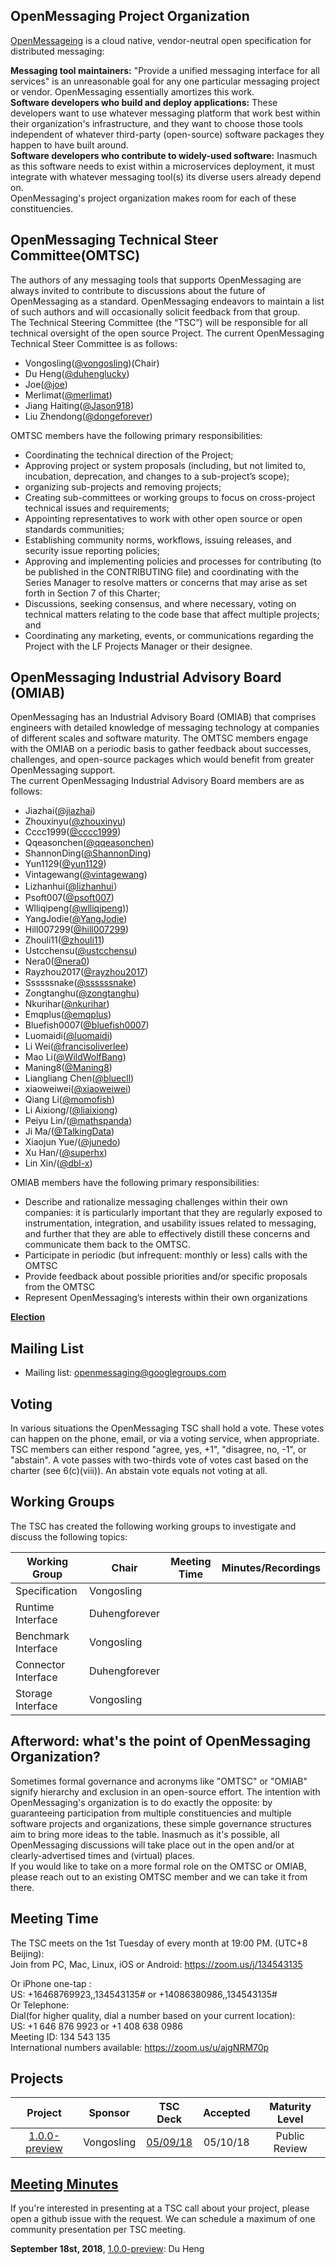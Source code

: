 ## OpenMessaging Project Organization  
[OpenMessageing](http://openmessaging.cloud) is a cloud native, vendor-neutral open specification for distributed messaging:

**Messaging tool maintainers:** "Provide a unified messaging interface for all services" is an unreasonable goal for any one particular messaging project or vendor. OpenMessaging essentially amortizes this work.        
**Software developers who build and deploy applications:** These developers want to use whatever messaging platform that work best within their organization's infrastructure, and they want to choose those tools independent of whatever third-party (open-source) software packages they happen to have built around.      
**Software developers who contribute to widely-used software:** Inasmuch as this software needs to exist within a microservices deployment, it must integrate with whatever messaging tool(s) its diverse users already depend on.        
OpenMessaging's project organization makes room for each of these constituencies.
   
## OpenMessaging Technical Steer Committee(OMTSC)
The authors of any messaging tools that supports OpenMessaging are always invited to contribute to discussions about the future of OpenMessaging as a standard. 
OpenMessaging endeavors to maintain a list of such authors and will occasionally solicit feedback from that group.    
The Technical Steering Committee (the “TSC”) will be responsible for all technical oversight of the open source Project. The current OpenMessaging Technical Steer Committee is as follows:
- Vongosling([@vongosling](https://github.com/vongosling))(Chair) 
- Du Heng([@duhenglucky](https://github.com/duhenglucky))       
- Joe([@joe](https://github.com/joefk))     
- Merlimat([@merlimat](https://github.com/merlimat))
- Jiang Haiting([@Jason918](https://github.com/Jason918))     
- Liu Zhendong([@dongeforever](https://github.com/dongeforever))
    
OMTSC members have the following primary responsibilities:
- Coordinating the technical direction of the Project;
- Approving project or system proposals (including, but not limited to, incubation, deprecation, and changes to a sub-project’s scope);
- organizing sub-projects and removing projects;
- Creating sub-committees or working groups to focus on cross-project technical issues and requirements;
- Appointing representatives to work with other open source or open standards communities;
- Establishing community norms, workflows, issuing releases, and security issue reporting policies;
- Approving and implementing policies and processes for contributing (to be published in the CONTRIBUTING file) and coordinating with the Series Manager to resolve matters or concerns that may arise as set forth in Section 7 of this Charter;
- Discussions, seeking consensus, and where necessary, voting on technical matters relating to the code base that affect multiple projects; and
- Coordinating any marketing, events, or communications regarding the Project with the LF Projects Manager or their designee.

## OpenMessaging Industrial Advisory Board (OMIAB)
OpenMessaging has an Industrial Advisory Board (OMIAB) that comprises engineers with detailed knowledge of messaging
technology at companies of different scales and software maturity.
The OMTSC members engage with the OMIAB on a periodic basis to gather feedback about successes, challenges, and open-source packages which would benefit from greater OpenMessaging support.     
The current OpenMessaging Industrial Advisory Board members are as follows:

- Jiazhai([@jiazhai](https://github.com/jiazhai))
- Zhouxinyu([@zhouxinyu](https://github.com/zhouxinyu))
- Cccc1999([@cccc1999](https://github.com/cccc1999))
- Qqeasonchen([@qqeasonchen](https://github.com/qqeasonchen))
- ShannonDing([@ShannonDing](https://github.com/ShannonDing))
- Yun1129([@yun1129](https://github.com/yun1129))
- Vintagewang([@vintagewang](https://github.com/vintagewang))
- Lizhanhui([@lizhanhui](https://github.com/lizhanhui)）  
- Psoft007([@psoft007](https://github.com/psoft007))
- Wlliqipeng([@wlliqipeng](https://github.com/wlliqipeng)))
- YangJodie([@YangJodie](https://github.com/YangJodie))
- Hill007299([@hill007299](https://github.com/hill007299))
- Zhouli11([@zhouli11](https://github.com/zhouli11))
- Ustcchensu([@ustcchensu](https://github.com/ustcchensu))
- Nera0([@nera0](https://github.com/nera0))
- Rayzhou2017([@rayzhou2017](https://github.com/rayzhou2017))
- Ssssssnake([@ssssssnake](https://github.com/ssssssnake))
- Zongtanghu([@zongtanghu](https://github.com/zongtanghu))
- Nkurihar([@nkurihar](https://github.com/nkurihar))
- Emqplus([@emqplus](https://github.com/emqplus))
- Bluefish0007([@bluefish0007](https://github.com/bluefish0007))
- Luomaidi([@luomaidi](https://github.com/aluomaidi))
- Li Wei([@francisoliverlee](https://github.com/francisoliverlee))
- Mao Li([@WildWolfBang](https://github.com/WildWolfBang))
- Maning8([@Maning8](https://github.com/Maning8))
- Liangliang Chen([@bluecll](https://github.com/bluecll))
- xiaoweiwei([@xiaoweiwei](https://github.com/xiaoweiwei))
- Qiang Li([@momofish](https://github.com/momofish))
- Li Aixiong/([@liaixiong](https://github.com/liaixiong))
- Peiyu Lin/([@mathspanda](https://github.com/mathspanda))
- Ji Ma/([@TalkingData](https://github.com/TalkingData))
- Xiaojun Yue/([@junedo](https://github.com/junedo))
- Xu Han/([@superhx]( https://github.com/superhx))
- Lin Xin/([@dbl-x]( https://github.com/dbl-x))

OMIAB members have the following primary responsibilities:  
    
- Describe and rationalize messaging challenges within their own companies: it is particularly important that they are regularly exposed to instrumentation, integration, and usability issues related to messaging, and further that they are able to effectively distill these concerns and communicate them back to the OMTSC.
- Participate in periodic (but infrequent: monthly or less) calls with the OMTSC
- Provide feedback about possible priorities and/or specific proposals from the OMTSC
- Represent OpenMessaging’s interests within their own organizations

**[Election](election.md)**

## Mailing List
- Mailing list: openmessaging@googlegroups.com
  
   
## Voting

In various situations the OpenMessaging TSC shall hold a vote. These votes can happen on the phone, email, or via a voting service, when appropriate. TSC members can either respond "agree, yes, +1", "disagree, no, -1", or "abstain". A vote passes with two-thirds vote of votes cast based on the charter (see 6(c)(viii)). An abstain vote equals not voting at all.

## Working Groups
The TSC has created the following working groups to investigate and discuss the following topics:

| Working Group | Chair            | Meeting Time                          | Minutes/Recordings |
|---------------|------------------|---------------------------------------|--------------------|
|Specification|Vongosling|||
|Runtime Interface|Duhengforever|||
|Benchmark Interface|Vongosling|||
|Connector Interface|Duhengforever|||
|Storage Interface|Vongosling|||

## Afterword: what's the point of OpenMessaging Organization?
Sometimes formal governance and acronyms like "OMTSC" or "OMIAB" signify hierarchy and exclusion in an open-source effort. The intention with OpenMessaging's organization is to do exactly the opposite: by guaranteeing participation from multiple constituencies and multiple software projects and organizations, 
these simple governance structures aim to bring more ideas to the table. Inasmuch as it's possible, all OpenMessaging discussions will take place out in the open and/or at clearly-advertised times and (virtual) places.     
If you would like to take on a more formal role on the OMTSC or OMIAB, please reach out to an existing OMTSC member and we can take it from there.






## Meeting Time
The TSC meets on the 1st Tuesday of every month at 19:00 PM. (UTC+8 Beijing):    
Join from PC, Mac, Linux, iOS or Android: https://zoom.us/j/134543135        

Or iPhone one-tap :     
    US: +16468769923,,134543135#  or +14086380986,,134543135#       
Or Telephone:      
    Dial(for higher quality, dial a number based on your current location):    
        US: +1 646 876 9923  or +1 408 638 0986       
    Meeting ID: 134 543 135     
    International numbers available: https://zoom.us/u/ajgNRM70p     


## Projects

**Project**|**Sponsor**|**TSC Deck**|**Accepted**|**Maturity Level**
:-----:|:-----:|:-----:|:-----:|:-----:
[1.0.0-preview](https://github.com/openmessaging/specification)|Vongosling|[05/09/18](https://github.com/openmessaging/specification)|05/10/18|Public Review



## [Meeting Minutes](https://docs.google.com/document/d/1w9G1-7d4HqZ9s6VoarjFYg4mYhGK4pEoSYoheynM83o/edit#) 
If you're interested in presenting at a TSC call about your project, please open a github issue with the request. We can schedule a maximum of one community presentation per TSC meeting.     

**September 18st, 2018**, [1.0.0-preview](https://github.com/openmessaging/specification): Du Heng
